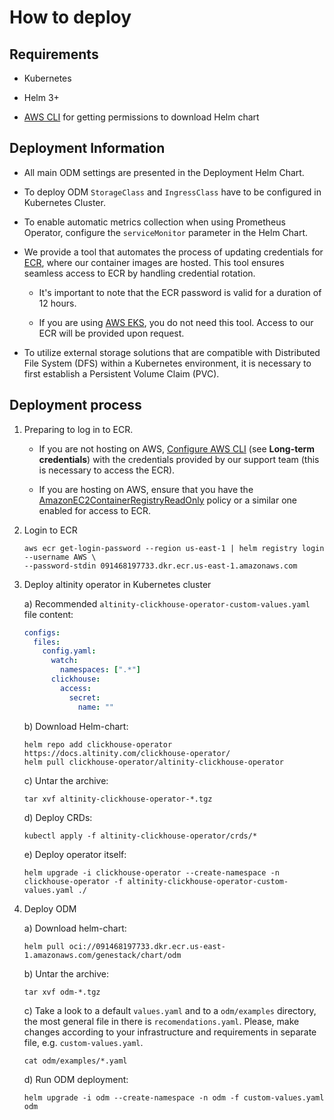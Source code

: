 # How to deploy

## Requirements

- Kubernetes

- Helm 3+

- [AWS CLI](https://docs.aws.amazon.com/cli/latest/userguide/getting-started-install.html) for getting permissions to download Helm chart

## Deployment Information

- All main ODM settings are presented in the Deployment Helm Chart.

- To deploy ODM `StorageClass` and `IngressClass` have to be configured in Kubernetes Cluster.

- To enable automatic metrics collection when using Prometheus Operator, configure the `serviceMonitor` parameter in the Helm Chart.

- We provide a tool that automates the process of updating credentials for [ECR](https://aws.amazon.com/ecr/), where our container images are hosted.
This tool ensures seamless access to ECR by handling credential rotation.

    - It's important to note that the ECR password is valid for a duration of 12 hours.

    - If you are using [AWS EKS](https://aws.amazon.com/eks/), you do not need this tool. Access to our ECR will be provided upon request.

- To utilize external storage solutions that are compatible with Distributed File System (DFS) within a Kubernetes environment, it is necessary to first establish a Persistent Volume Claim (PVC).

## Deployment process

1. Preparing to log in to ECR.

    - If you are not hosting on AWS, [Configure AWS CLI](https://docs.aws.amazon.com/cli/latest/userguide/getting-started-quickstart.html#getting-started-quickstart-new) (see **Long-term credentials**) with the credentials provided by our support team (this is necessary to access the ECR).

    - If you are hosting on AWS, ensure that you have the [AmazonEC2ContainerRegistryReadOnly](https://docs.aws.amazon.com/AmazonECR/latest/userguide/security-iam-awsmanpol.html#security-iam-awsmanpol-AmazonEC2ContainerRegistryReadOnly) policy or a similar one enabled for access to ECR.

2. Login to ECR

    ```shell
    aws ecr get-login-password --region us-east-1 | helm registry login --username AWS \
    --password-stdin 091468197733.dkr.ecr.us-east-1.amazonaws.com
    ```

3. Deploy altinity operator in Kubernetes cluster

    a) Recommended `altinity-clickhouse-operator-custom-values.yaml` file content:

    ```yaml
    configs:
      files:
        config.yaml:
          watch:
            namespaces: [".*"]
          clickhouse:
            access:
              secret:
                name: ""
   ```

    b) Download Helm-chart:

    ```shell
    helm repo add clickhouse-operator https://docs.altinity.com/clickhouse-operator/
    helm pull clickhouse-operator/altinity-clickhouse-operator
    ```

    c) Untar the archive:

    ```shell
    tar xvf altinity-clickhouse-operator-*.tgz
    ```

    d) Deploy CRDs:

    ```shell
    kubectl apply -f altinity-clickhouse-operator/crds/*
    ```

    e) Deploy operator itself:

    ```shell
    helm upgrade -i clickhouse-operator --create-namespace -n clickhouse-operator -f altinity-clickhouse-operator-custom-values.yaml ./
    ```

4. Deploy ODM

    a) Download helm-chart:

    ```shell
    helm pull oci://091468197733.dkr.ecr.us-east-1.amazonaws.com/genestack/chart/odm
    ```

    b) Untar the archive:

    ```shell
    tar xvf odm-*.tgz
    ```

    c) Take a look to a default `values.yaml` and to a `odm/examples` directory, the most general file in there is `recomendations.yaml`.
    Please, make changes according to your infrastructure and requirements in separate file, e.g. `custom-values.yaml`.

    ```shell
    cat odm/examples/*.yaml
    ```

    d) Run ODM deployment:

    ```shell
    helm upgrade -i odm --create-namespace -n odm -f custom-values.yaml odm
    ```
